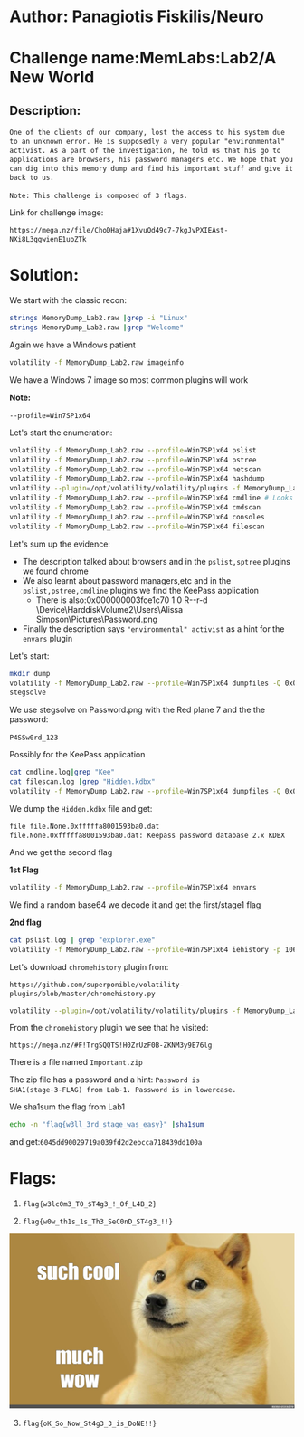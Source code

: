 # Author: Panagiotis Fiskilis/Neuro

# Challenge name:MemLabs:Lab2/A New World

## Description: ##

```
One of the clients of our company, lost the access to his system due to an unknown error. He is supposedly a very popular "environmental" activist. As a part of the investigation, he told us that his go to applications are browsers, his password managers etc. We hope that you can dig into this memory dump and find his important stuff and give it back to us.

Note: This challenge is composed of 3 flags.
```

Link for challenge image:

```
https://mega.nz/file/ChoDHaja#1XvuQd49c7-7kgJvPXIEAst-NXi8L3ggwienE1uoZTk
```

# Solution:

We start with the classic recon:

```bash
strings MemoryDump_Lab2.raw |grep -i "Linux"
strings MemoryDump_Lab2.raw |grep "Welcome"
```

Again we have a Windows patient

```bash
volatility -f MemoryDump_Lab2.raw imageinfo
```

We have a Windows 7 image so most common plugins will work

**Note:**

```--profile=Win7SP1x64```

Let's start the enumeration:

```bash
volatility -f MemoryDump_Lab2.raw --profile=Win7SP1x64 pslist
volatility -f MemoryDump_Lab2.raw --profile=Win7SP1x64 pstree
volatility -f MemoryDump_Lab2.raw --profile=Win7SP1x64 netscan
volatility -f MemoryDump_Lab2.raw --profile=Win7SP1x64 hashdump
volatility --plugin=/opt/volatility/volatility/plugins -f MemoryDump_Lab2.raw --profile=Win7SP1x64 mimikatz
volatility -f MemoryDump_Lab2.raw --profile=Win7SP1x64 cmdline # Looks like find me from root me
volatility -f MemoryDump_Lab2.raw --profile=Win7SP1x64 cmdscan
volatility -f MemoryDump_Lab2.raw --profile=Win7SP1x64 consoles
volatility -f MemoryDump_Lab2.raw --profile=Win7SP1x64 filescan
```

Let's sum up the evidence:

- The description talked about browsers and in the <code>pslist,sptree</code> plugins we found chrome
- We also learnt about password managers,etc and in the <code>pslist,pstree,cmdline</code> plugins we find the KeePass application
  - There is also:0x000000003fce1c70      1      0 R--r-d \Device\HarddiskVolume2\Users\Alissa Simpson\Pictures\Password.png
- Finally the description says <code>"environmental" activist</code> as a hint for the <code>envars</code> plugin

Let's start:

```bash
mkdir dump
volatility -f MemoryDump_Lab2.raw --profile=Win7SP1x64 dumpfiles -Q 0x000000003fce1c70 -D dump/
stegsolve
```

We use stegsolve on Password.png with the Red plane 7 and the the password:

<code>P4SSw0rd_123</code>

Possibly for the KeePass application

```bash
cat cmdline.log|grep "Kee"
cat filescan.log |grep "Hidden.kdbx"
volatility -f MemoryDump_Lab2.raw --profile=Win7SP1x64 dumpfiles -Q 0x000000003fb112a0 -D dump/
```

We dump the <code>Hidden.kdbx</code> file and get:

```
file file.None.0xfffffa8001593ba0.dat
file.None.0xfffffa8001593ba0.dat: Keepass password database 2.x KDBX
```

And we get the second flag

**1st Flag**

```bash
volatility -f MemoryDump_Lab2.raw --profile=Win7SP1x64 envars
```

We find a random base64 we decode it and get the first/stage1 flag

**2nd flag**

```bash
cat pslist.log | grep "explorer.exe"
volatility -f MemoryDump_Lab2.raw --profile=Win7SP1x64 iehistory -p 1064,2664
```
Let's download <code>chromehistory</code> plugin from:

```
https://github.com/superponible/volatility-plugins/blob/master/chromehistory.py
```

```bash
volatility --plugin=/opt/volatility/volatility/plugins -f MemoryDump_Lab2.raw --profile=Win7SP1x64 chromehistory
```

From the <code>chromehistory</code> plugin we see that he visited:

```
https://mega.nz/#F!TrgSQQTS!H0ZrUzF0B-ZKNM3y9E76lg
```

There is a file named <code>Important.zip</code>

The zip file has a password and a hint: <code>Password is SHA1(stage-3-FLAG) from Lab-1. Password is in lowercase.</code>

We sha1sum the flag from Lab1

```bash
echo -n "flag{w3ll_3rd_stage_was_easy}" |sha1sum
```

and get:<code>6045dd90029719a039fd2d2ebcca718439dd100a</code>

# Flags:

1. ```flag{w3lc0m3_T0_$T4g3_!_Of_L4B_2}```

2. ```flag{w0w_th1s_1s_Th3_SeC0nD_ST4g3_!!}```

![much_wow](./Images/wow.jpg)

3. ```flag{oK_So_Now_St4g3_3_is_DoNE!!}```
